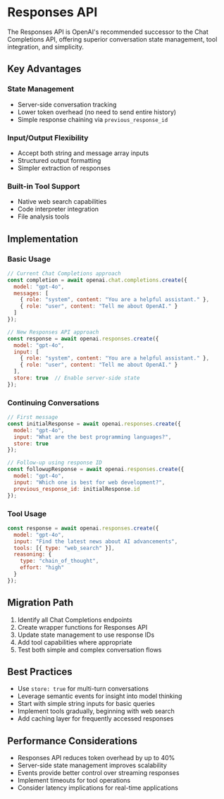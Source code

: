 # Responses API

The Responses API is OpenAI's recommended successor to the Chat Completions API, offering superior conversation state management, tool integration, and simplicity.

## Key Advantages

### State Management
- Server-side conversation tracking
- Lower token overhead (no need to send entire history)
- Simple response chaining via `previous_response_id`

### Input/Output Flexibility
- Accept both string and message array inputs
- Structured output formatting
- Simpler extraction of responses

### Built-in Tool Support
- Native web search capabilities
- Code interpreter integration
- File analysis tools

## Implementation

### Basic Usage

```javascript
// Current Chat Completions approach
const completion = await openai.chat.completions.create({
  model: "gpt-4o",
  messages: [
    { role: "system", content: "You are a helpful assistant." },
    { role: "user", content: "Tell me about OpenAI." }
  ]
});

// New Responses API approach
const response = await openai.responses.create({
  model: "gpt-4o",
  input: [
    { role: "system", content: "You are a helpful assistant." },
    { role: "user", content: "Tell me about OpenAI." }
  ],
  store: true  // Enable server-side state
});
```

### Continuing Conversations

```javascript
// First message
const initialResponse = await openai.responses.create({
  model: "gpt-4o",
  input: "What are the best programming languages?",
  store: true
});

// Follow-up using response ID
const followupResponse = await openai.responses.create({
  model: "gpt-4o",
  input: "Which one is best for web development?",
  previous_response_id: initialResponse.id
});
```

### Tool Usage

```javascript
const response = await openai.responses.create({
  model: "gpt-4o",
  input: "Find the latest news about AI advancements",
  tools: [{ type: "web_search" }],
  reasoning: {
    type: "chain_of_thought",
    effort: "high"
  }
});
```

## Migration Path

1. Identify all Chat Completions endpoints
2. Create wrapper functions for Responses API
3. Update state management to use response IDs
4. Add tool capabilities where appropriate
5. Test both simple and complex conversation flows

## Best Practices

- Use `store: true` for multi-turn conversations
- Leverage semantic events for insight into model thinking
- Start with simple string inputs for basic queries
- Implement tools gradually, beginning with web search
- Add caching layer for frequently accessed responses

## Performance Considerations

- Responses API reduces token overhead by up to 40%
- Server-side state management improves scalability
- Events provide better control over streaming responses
- Implement timeouts for tool operations
- Consider latency implications for real-time applications